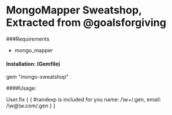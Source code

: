 MongoMapper Sweatshop, Extracted from @goalsforgiving
====================================================


###Requirements

* mongo_mapper



#### Installation: (Gemfile)
   gem "mongo-sweatshop"


####Usage:

   User.fix {
     {
       #randexp is included for you
       name: /\w+/.gen,
       email: /\w@\w\.com/.gen
     }
   }


